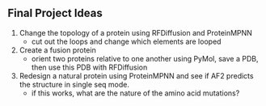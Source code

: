## Final Project Ideas

1. Change the topology of a protein using RFDiffusion and ProteinMPNN
   - cut out the loops and change which elements are looped
2. Create a fusion protein
   - orient two proteins relative to one another using PyMol, save a PDB, then use this PDB with RFDiffusion 
3. Redesign a natural protein using ProteinMPNN and see if AF2 predicts the structure in single seq mode.
   -  if this works, what are the nature of the amino acid mutations?
  
